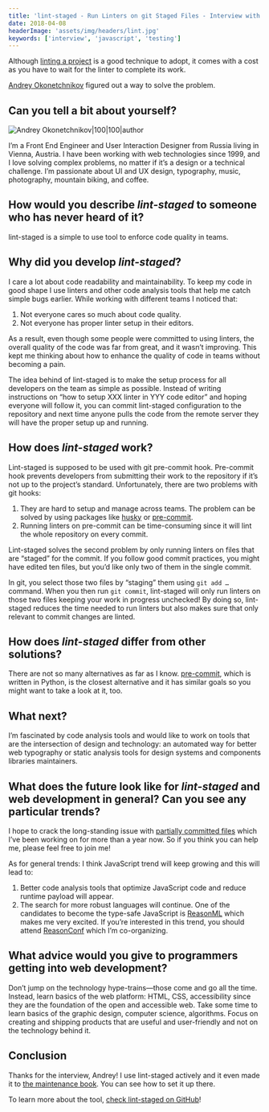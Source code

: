 ```yaml
---
title: 'lint-staged - Run Linters on git Staged Files - Interview with Andrey Okonetchnikov'
date: 2018-04-08
headerImage: 'assets/img/headers/lint.jpg'
keywords: ['interview', 'javascript', 'testing']
---
```


Although [linting a project](/maintenance/code-quality/linting/) is a good technique to adopt, it comes with a cost as you have to wait for the linter to complete its work.

[Andrey Okonetchnikov](https://twitter.com/okonetchnikov) figured out a way to solve the problem.

## Can you tell a bit about yourself?

![Andrey Okonetchnikov|100|100|author](https://www.gravatar.com/avatar/69bb6b30cd7b682ba5d5a1f352e6862a?s=200)

I’m a Front End Engineer and User Interaction Designer from Russia living in Vienna, Austria. I have been working with web technologies since 1999, and I love solving complex problems, no matter if it’s a design or a technical challenge. I’m passionate about UI and UX design, typography, music, photography, mountain biking, and coffee.

## How would you describe *lint-staged* to someone who has never heard of it?

lint-staged is a simple to use tool to enforce code quality in teams.

## Why did you develop *lint-staged*?

I care a lot about code readability and maintainability. To keep my code in good shape I use linters and other code analysis tools that help me catch simple bugs earlier. While working with different teams I noticed that:

1. Not everyone cares so much about code quality.
2. Not everyone has proper linter setup in their editors.

As a result, even though some people were committed to using linters, the overall quality of the code was far from great, and it wasn’t improving. This kept me thinking about how to enhance the quality of code in teams without becoming a pain.

The idea behind of lint-staged is to make the setup process for all developers on the team as simple as possible. Instead of writing instructions on “how to setup XXX linter in YYY code editor” and hoping everyone will follow it, you can commit lint-staged configuration to the repository and next time anyone pulls the code from the remote server they will have the proper setup up and running.

## How does *lint-staged* work?

Lint-staged is supposed to be used with git pre-commit hook. Pre-commit hook prevents developers from submitting their work to the repository if it’s not up to the project’s standard. Unfortunately, there are two problems with git hooks:

1. They are hard to setup and manage across teams. The problem can be solved by using packages like [husky](https://www.npmjs.com/package/husky) or [pre-commit](https://www.npmjs.com/package/pre-commit).
2. Running linters on pre-commit can be time-consuming since it will lint the whole repository on every commit.

Lint-staged solves the second problem by only running linters on files that are “staged” for the commit. If you follow good commit practices, you might have edited ten files, but you’d like only two of them in the single commit.

In git, you select those two files by “staging” them using `git add …` command. When you then run `git commit`, lint-staged will only run linters on those two files keeping your work in progress unchecked! By doing so, lint-staged reduces the time needed to run linters but also makes sure that only relevant to commit changes are linted.

## How does *lint-staged* differ from other solutions?

There are not so many alternatives as far as I know. [pre-commit](https://pre-commit.com), which is written in Python, is the closest alternative and it has similar goals so you might want to take a look at it, too.

## What next?

I’m fascinated by code analysis tools and would like to work on tools that are the intersection of design and technology: an automated way for better web typography or static analysis tools for design systems and components libraries maintainers.

## What does the future look like for *lint-staged* and web development in general? Can you see any particular trends?

I hope to crack the long-standing issue with [partially committed files](https://github.com/okonet/lint-staged/issues/62) which I’ve been working on for more than a year now. So if you think you can help me, please feel free to join me!

As for general trends: I think JavaScript trend will keep growing and this will lead to:

1. Better code analysis tools that optimize JavaScript code and reduce runtime payload will appear.
2. The search for more robust languages will continue. One of the candidates to become the type-safe JavaScript is [ReasonML](https://reasonml.github.io) which makes me very excited. If you’re interested in this trend, you should attend [ReasonConf](https://www.reason-conf.com) which I’m co-organizing.

## What advice would you give to programmers getting into web development?

Don’t jump on the technology hype-trains—those come and go all the time. Instead, learn basics of the web platform: HTML, CSS, accessibility since they are the foundation of the open and accessible web. Take some time to learn basics of the graphic design, computer science, algorithms. Focus on creating and shipping products that are useful and user-friendly and not on the technology behind it.

## Conclusion

Thanks for the interview, Andrey! I use lint-staged actively and it even made it to [the maintenance book](https://survivejs.com/maintenance/infrastructure/automation/). You can see how to set it up there.

To learn more about the tool, [check lint-staged on GitHub](https://github.com/okonet/lint-staged)!
